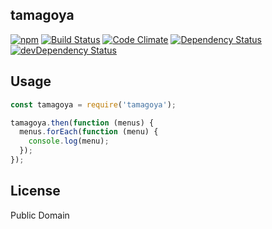 tamagoya
--------
[![npm](https://img.shields.io/npm/v/tamagoya.svg?style=flat-square)](https://www.npmjs.org/package/tamagoya)
[![Build Status](https://img.shields.io/travis/pine613/node-tamagoya/master.svg?style=flat-square)](https://travis-ci.org/pine613/node-tamagoya)
[![Code Climate](https://img.shields.io/codeclimate/github/pine613/node-tamagoya.svg?style=flat-square)](https://codeclimate.com/github/pine613/node-tamagoya)
[![Dependency Status](https://img.shields.io/david/pine613/node-tamagoya.svg?style=flat-square)](https://david-dm.org/pine613/node-tamagoya)
[![devDependency Status](https://img.shields.io/david/dev/pine613/node-tamagoya.svg?style=flat-square)](https://david-dm.org/pine613/node-tamagoya#info=devDependencies)


## Usage

```js
const tamagoya = require('tamagoya');

tamagoya.then(function (menus) {
  menus.forEach(function (menu) {
    console.log(menu);
  });
});
```

## License
Public Domain
